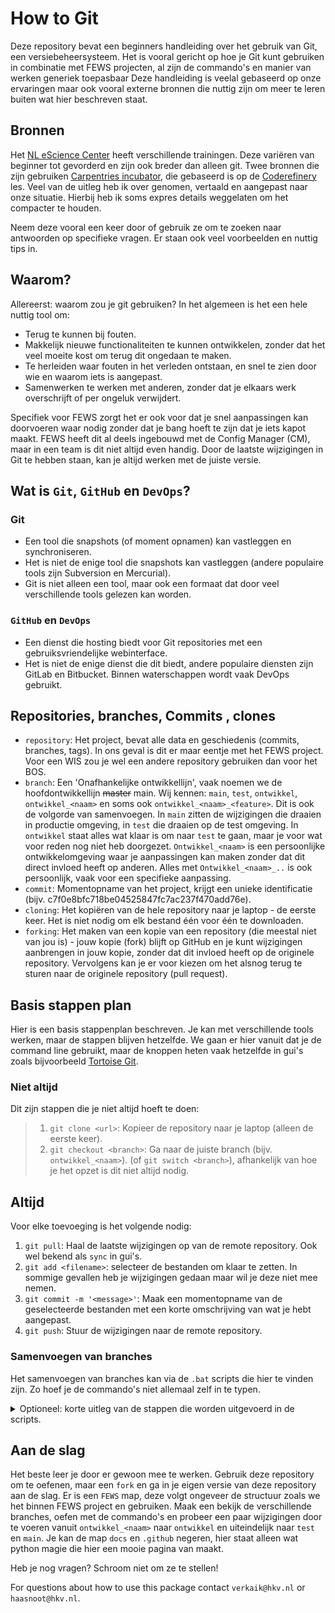 # How to Git

Deze repository bevat een beginners handleiding over het gebruik van Git, een versiebeheersysteem.
Het is vooral gericht op hoe je Git kunt gebruiken in combinatie met FEWS projecten, al zijn de commando's en manier van werken generiek toepasbaar
Deze handleiding is veelal gebaseerd op onze ervaringen maar ook vooral externe bronnen die nuttig zijn om meer te leren buiten wat hier beschreven staat.

## Bronnen

Het [NL eScience Center](https://www.esciencecenter.nl/training-materials/) heeft verschillende trainingen. Deze variëren van beginner tot gevorderd en zijn ook breder dan alleen git. Twee bronnen die zijn gebruiken [Carpentries incubator](https://carpentries-incubator.github.io/collaborative-git-and-github-lesson/index.html), die gebaseerd is op de [Coderefinery](https://coderefinery.github.io/github-without-command-line/basics/) les. Veel van de uitleg heb ik over genomen, vertaald en aangepast naar onze situatie. Hierbij heb ik soms expres details weggelaten om het compacter te houden.

Neem deze vooral een keer door of gebruik ze om te zoeken naar antwoorden op specifieke vragen. Er staan ook veel voorbeelden en nuttig tips in.

## Waarom?

Allereerst: waarom zou je git gebruiken? In het algemeen is het een hele nuttig tool om:

- Terug te kunnen bij fouten.
- Makkelijk nieuwe functionaliteiten te kunnen ontwikkelen, zonder dat het veel moeite kost om terug dit ongedaan te maken.
- Te herleiden waar fouten in het verleden ontstaan, en snel te zien door wie en waarom iets is aangepast.
- Samenwerken te werken met anderen, zonder dat je elkaars werk overschrijft of per ongeluk verwijdert.

Specifiek voor FEWS zorgt het er ook voor dat je snel aanpassingen kan doorvoeren waar nodig zonder dat je bang hoeft te zijn dat je iets kapot maakt. FEWS heeft dit al deels ingebouwd met de Config Manager (CM), maar in een team is dit niet altijd even handig. Door de laatste wijzigingen in Git te hebben staan, kan je altijd werken met de juiste versie.

## Wat is `Git`, `GitHub` en `DevOps`?

### Git

- Een tool die snapshots (of moment opnamen) kan vastleggen en synchroniseren.
- Het is niet de enige tool die snapshots kan vastleggen (andere populaire tools zijn Subversion en Mercurial).
- Git is niet alleen een tool, maar ook een formaat dat door veel verschillende tools gelezen kan worden.

### `GitHub` en `DevOps`

- Een dienst die hosting biedt voor Git repositories met een gebruiksvriendelijke webinterface.
- Het is niet de enige dienst die dit biedt, andere populaire diensten zijn GitLab en Bitbucket. Binnen waterschappen wordt vaak DevOps gebruikt.

## Repositories, branches, Commits , clones

- `repository`: Het project, bevat alle data en geschiedenis (commits, branches, tags). In ons geval is dit er maar eentje met het FEWS project. Voor een WIS zou je wel een andere repository gebruiken dan voor het BOS.
- `branch`: Een 'Onafhankelijke ontwikkellijn', vaak noemen we de hoofdontwikkellijn ~~master~~ main. Wij kennen: `main`, `test`, `ontwikkel`, `ontwikkel_<naam>` en soms ook `ontwikkel_<naam>_<feature>`. Dit is ook de volgorde van samenvoegen. In `main` zitten de wijzigingen die draaien in productie omgeving, in `test` die draaien op de test omgeving. In `ontwikkel` staat alles wat klaar is om naar `test` te gaan, maar je voor wat voor reden nog niet heb doorgezet. `Ontwikkel_<naam>` is een persoonlijke ontwikkelomgeving waar je aanpassingen kan maken zonder dat dit direct invloed heeft op anderen. Alles met `Ontwikkel_<naam>_..` is ook persoonlijk, vaak voor een specifieke aanpassing.
- `commit`: Momentopname van het project, krijgt een unieke identificatie (bijv. c7f0e8bfc718be04525847fc7ac237f470add76e).
- `cloning`: Het kopiëren van de hele repository naar je laptop - de eerste keer. Het is niet nodig om elk bestand één voor één te downloaden.
- `forking`: Het maken van een kopie van een repository (die meestal niet van jou is) - jouw kopie (fork) blijft op GitHub en je kunt wijzigingen aanbrengen in jouw kopie, zonder dat dit invloed heeft op de originele repository. Vervolgens kan je er voor kiezen om het alsnog terug te sturen naar de originele repository (pull request).

## Basis stappen plan

Hier is een basis stappenplan beschreven. Je kan met verschillende tools werken, maar de stappen blijven hetzelfde. We gaan er hier vanuit dat je de command line gebruikt, maar de knoppen heten vaak hetzelfde in gui's zoals bijvoorbeeld [Tortoise Git](https://tortoisegit.org/).

### Niet altijd

Dit zijn stappen die je niet altijd hoeft te doen:

>1. `git clone <url>`: Kopieer de repository naar je laptop (alleen de eerste keer).
>1. `git checkout <branch>`: Ga naar de juiste branch (bijv. `ontwikkel_<naam>`). (of `git switch <branch>`), afhankelijk van hoe je het opzet is dit niet altijd nodig.

## Altijd

Voor elke toevoeging is het volgende nodig:

1. `git pull`: Haal de laatste wijzigingen op van de remote repository. Ook wel bekend als `sync` in gui's.
1. `git add <filename>`: selecteer de bestanden om klaar te zetten. In sommige gevallen heb je wijzigingen gedaan maar wil je deze niet mee nemen.
1. `git commit -m '<message>'`: Maak een momentopname van de geselecteerde bestanden met een korte omschrijving van wat je hebt aangepast.
1. `git push`: Stuur de wijzigingen naar de remote repository.

### Samenvoegen van branches

Het samenvoegen van branches kan via de `.bat` scripts die hier te vinden zijn. Zo hoef je de commando's niet allemaal zelf in te typen.

<details>
<summary>
Optioneel: korte uitleg van de stappen die worden uitgevoerd in de scripts.
</summary>

- Beide branches worden opgehaald:

>```git
>git checkout %BRANCH_FROM%
>git pull
>git checkout %BRANCH_TO%
>git pull
>```

- De verschillen worden per regel getoond.

>```git
>git diff %BRANCH_TO%..%BRANCH_FROM%
>```

- Vervolgens wordt er een merge gedaan in een tijdelijk branch.

>```git
>git checkout -b %BRANCH_TO%_temp %BRANCH_TO%
>git merge %BRANCH_FROM%
>git checkout %BRANCH_TO%
>git branch -D %BRANCH_TO%_temp
>```

- Als laatste worden de wijzigingen definitief doorgezet:

>```git
>git merge %BRANCH_FROM%
>git push
>```

</details>

## Aan de slag

Het beste leer je door er gewoon mee te werken.
Gebruik deze repository om te oefenen, maar een `fork` en ga in je eigen versie van deze repository aan de slag.
Er is een `FEWS` map, deze volgt ongeveer de structuur zoals we het binnen FEWS project en gebruiken.
Maak een bekijk de verschillende branches, oefen met de commando's en probeer een paar wijzigingen door te voeren vanuit `ontwikkel_<naam>` naar `ontwikkel` en uiteindelijk naar `test` en `main`.
Je kan de map `docs` en `.github` negeren, hier staat alleen wat python magie die hier een mooie pagina van maakt.

Heb je nog vragen? Schroom niet om ze te stellen!

For questions about how to use this package contact `verkaik@hkv.nl` or `haasnoot@hkv.nl`.
